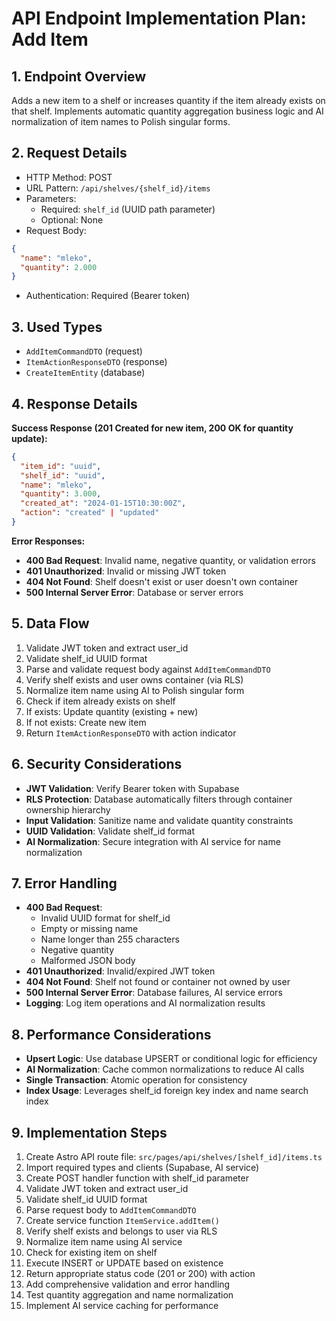 # API Endpoint Implementation Plan: Add Item

## 1. Endpoint Overview
Adds a new item to a shelf or increases quantity if the item already exists on that shelf. Implements automatic quantity aggregation business logic and AI normalization of item names to Polish singular forms.

## 2. Request Details
- HTTP Method: POST
- URL Pattern: `/api/shelves/{shelf_id}/items`
- Parameters:
  - Required: `shelf_id` (UUID path parameter)
  - Optional: None
- Request Body:
```json
{
  "name": "mleko",
  "quantity": 2.000
}
```
- Authentication: Required (Bearer token)

## 3. Used Types
- `AddItemCommandDTO` (request)
- `ItemActionResponseDTO` (response)
- `CreateItemEntity` (database)

## 4. Response Details
**Success Response (201 Created for new item, 200 OK for quantity update):**
```json
{
  "item_id": "uuid",
  "shelf_id": "uuid",
  "name": "mleko",
  "quantity": 3.000,
  "created_at": "2024-01-15T10:30:00Z",
  "action": "created" | "updated"
}
```

**Error Responses:**
- **400 Bad Request**: Invalid name, negative quantity, or validation errors
- **401 Unauthorized**: Invalid or missing JWT token
- **404 Not Found**: Shelf doesn't exist or user doesn't own container
- **500 Internal Server Error**: Database or server errors

## 5. Data Flow
1. Validate JWT token and extract user_id
2. Validate shelf_id UUID format
3. Parse and validate request body against `AddItemCommandDTO`
4. Verify shelf exists and user owns container (via RLS)
5. Normalize item name using AI to Polish singular form
6. Check if item already exists on shelf
7. If exists: Update quantity (existing + new)
8. If not exists: Create new item
9. Return `ItemActionResponseDTO` with action indicator

## 6. Security Considerations
- **JWT Validation**: Verify Bearer token with Supabase
- **RLS Protection**: Database automatically filters through container ownership hierarchy
- **Input Validation**: Sanitize name and validate quantity constraints
- **UUID Validation**: Validate shelf_id format
- **AI Normalization**: Secure integration with AI service for name normalization

## 7. Error Handling
- **400 Bad Request**:
  - Invalid UUID format for shelf_id
  - Empty or missing name
  - Name longer than 255 characters
  - Negative quantity
  - Malformed JSON body
- **401 Unauthorized**: Invalid/expired JWT token
- **404 Not Found**: Shelf not found or container not owned by user
- **500 Internal Server Error**: Database failures, AI service errors
- **Logging**: Log item operations and AI normalization results

## 8. Performance Considerations
- **Upsert Logic**: Use database UPSERT or conditional logic for efficiency
- **AI Normalization**: Cache common normalizations to reduce AI calls
- **Single Transaction**: Atomic operation for consistency
- **Index Usage**: Leverages shelf_id foreign key index and name search index

## 9. Implementation Steps
1. Create Astro API route file: `src/pages/api/shelves/[shelf_id]/items.ts`
2. Import required types and clients (Supabase, AI service)
3. Create POST handler function with shelf_id parameter
4. Validate JWT token and extract user_id
5. Validate shelf_id UUID format
6. Parse request body to `AddItemCommandDTO`
7. Create service function `ItemService.addItem()`
8. Verify shelf exists and belongs to user via RLS
9. Normalize item name using AI service
10. Check for existing item on shelf
11. Execute INSERT or UPDATE based on existence
12. Return appropriate status code (201 or 200) with action
13. Add comprehensive validation and error handling
14. Test quantity aggregation and name normalization
15. Implement AI service caching for performance 